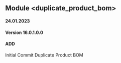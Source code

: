 ## Module <duplicate_product_bom>

#### 24.01.2023
#### Version 16.0.1.0.0
#### ADD
Initial Commit Duplicate Product BOM





